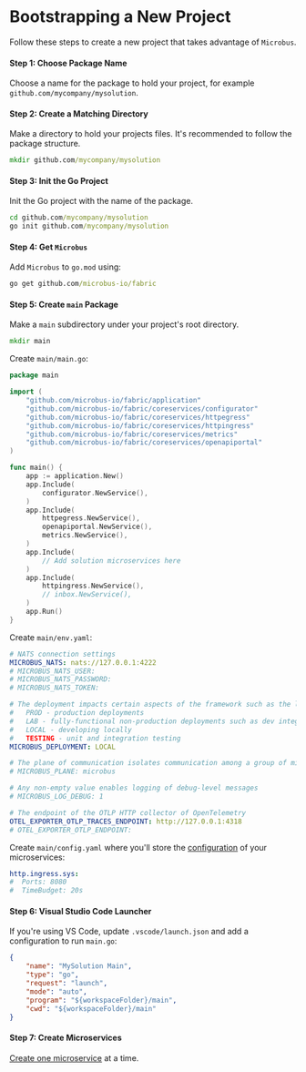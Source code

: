 # Bootstrapping a New Project

Follow these steps to create a new project that takes advantage of `Microbus`.

#### Step 1: Choose Package Name

Choose a name for the package to hold your project, for example `github.com/mycompany/mysolution`.

#### Step 2: Create a Matching Directory

Make a directory to hold your projects files. It's recommended to follow the package structure.

```cmd
mkdir github.com/mycompany/mysolution
```

#### Step 3: Init the Go Project

Init the Go project with the name of the package.

```cmd
cd github.com/mycompany/mysolution
go init github.com/mycompany/mysolution
```

#### Step 4: Get `Microbus`

Add `Microbus` to `go.mod` using:

```cmd
go get github.com/microbus-io/fabric
```

#### Step 5: Create `main` Package

Make a `main` subdirectory under your project's root directory.

```cmd
mkdir main
```

Create `main/main.go`:

```go
package main

import (
	"github.com/microbus-io/fabric/application"
	"github.com/microbus-io/fabric/coreservices/configurator"
	"github.com/microbus-io/fabric/coreservices/httpegress"
	"github.com/microbus-io/fabric/coreservices/httpingress"
	"github.com/microbus-io/fabric/coreservices/metrics"
	"github.com/microbus-io/fabric/coreservices/openapiportal"
)

func main() {
	app := application.New()
	app.Include(
		configurator.NewService(),
	)
	app.Include(
		httpegress.NewService(),
		openapiportal.NewService(),
		metrics.NewService(),
	)
	app.Include(
		// Add solution microservices here
	)
	app.Include(
		httpingress.NewService(),
		// inbox.NewService(),
	)
	app.Run()
}
```

Create `main/env.yaml`:

```yaml
# NATS connection settings
MICROBUS_NATS: nats://127.0.0.1:4222
# MICROBUS_NATS_USER:
# MICROBUS_NATS_PASSWORD:
# MICROBUS_NATS_TOKEN:

# The deployment impacts certain aspects of the framework such as the log format and log verbosity level
#   PROD - production deployments
#   LAB - fully-functional non-production deployments such as dev integration, testing, staging, etc.
#   LOCAL - developing locally
#   TESTING - unit and integration testing
MICROBUS_DEPLOYMENT: LOCAL

# The plane of communication isolates communication among a group of microservices over a NATS cluster
# MICROBUS_PLANE: microbus

# Any non-empty value enables logging of debug-level messages
# MICROBUS_LOG_DEBUG: 1

# The endpoint of the OTLP HTTP collector of OpenTelemetry
OTEL_EXPORTER_OTLP_TRACES_ENDPOINT: http://127.0.0.1:4318
# OTEL_EXPORTER_OTLP_ENDPOINT:
```

Create `main/config.yaml` where you'll store the [configuration](../blocks/configuration.md) of your microservices:

```yaml
http.ingress.sys:
#  Ports: 8080
#  TimeBudget: 20s
```

#### Step 6: Visual Studio Code Launcher

If you're using VS Code, update `.vscode/launch.json` and add a configuration to run `main.go`:

```json
{
    "name": "MySolution Main",
    "type": "go",
    "request": "launch",
    "mode": "auto",
    "program": "${workspaceFolder}/main",
    "cwd": "${workspaceFolder}/main"
}
```

#### Step 7: Create Microservices

[Create one microservice](../howto/create-microservice.md) at a time.
